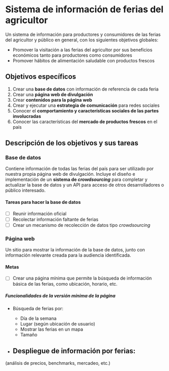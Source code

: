 # Sistema de información de ferias del agricultor

Un sistema de información para productores y consumidores de las ferias del agricultor y público en general, con los siguientes objetivos globales:

- Promover la visitación a las ferias del agricultor por sus beneficios económicos tanto para productores como consumidores
- Promover hábitos de alimentación saludable con productos frescos

## Objetivos específicos

1. Crear una **base de datos** con información de referencia de cada feria
2. Crear una **página web de divulgación**
3. Crear **contenidos para la página web**
4. Crear y ejecutar una **estrategia de comunicación** para redes sociales
5. Conocer el **comportamiento y características sociales de las partes involucradas**
6. Conocer las características del **mercado de productos frescos** en el país

## Descripción de los objetivos y sus tareas

### Base de datos

Contiene información de todas las ferias del país para ser utilizado por nuestra propia página web de divulgación. Incluye el diseño e implementación de un **sistema de *crowdsourcing*** para completar y actualizar la base de datos y un API para acceso de otros desarrolladores o público interesado.

#### Tareas para hacer la base de datos

* [ ] Reunir información oficial
* [ ] Recolectar información faltante de ferias
* [ ] Crear un mecanismo de recolección de datos tipo *crowdsourcing*

### Página web

Un sitio para mostrar la información de la base de datos, junto con información relevante creada para la audiencia identificada.

#### Metas

* [ ] Crear una página mínima que permite la búsqueda de información básica de las ferias, como ubicación, horario, etc.

##### Funcionalidades de la versión mínima de la página

- Búsqueda de ferias por:
  - Día de la semana
  - Lugar (según ubicación de usuario)
  - Mostrar las ferias en un mapa
  - Tamaño

- Despliegue de información por ferias:
  - 

(análisis de precios, benchmarks, mercadeo, etc.)

